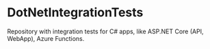 # DotNetIntegrationTests
Repository with integration tests for C# apps, like ASP.NET Core (API, WebApp), Azure Functions.
